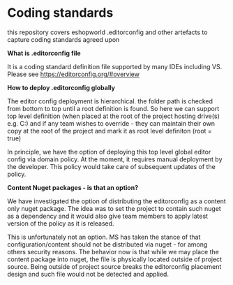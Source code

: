 # Coding standards

this repository covers eshopworld .editorconfig and other artefacts to capture coding standards agreed upon

**What is .editorconfig file**

It is a coding standard definition file supported by many IDEs including VS. Please see https://editorconfig.org/#overview

**How to deploy .editorconfig globally**

The editor config deployment is hierarchical. the folder path is checked from bottom to top until a root definition is found. So here we can support top level definition (when placed at the root of the project hosting drive(s) e.g. C:\) and if any team wishes to override - they can maintain their own copy at the root of the project and mark it as root level definiton (root = true)

In principle, we have the option of deploying this top level global editor config via domain policy. At the moment, it requires manual deployment by the developer. This policy would take care of subsequent updates of the policy.

**Content Nuget packages - is that an option?**

We have investigated the option of distributing the editorconfig as a content only nuget package. The idea was to set the project to contain such nuget as a dependency and it would also give team members to apply latest version of the policy as it is released.

This is unfortunately not an option. MS has taken the stance of that configuration/content should not be distributed via nuget - for among others security reasons. The behavior now is that while we may place the content package into nuget, the file is physically located outside of project source. Being outside of project source breaks the editorconfig placement design and such file would not be detected and applied. 
